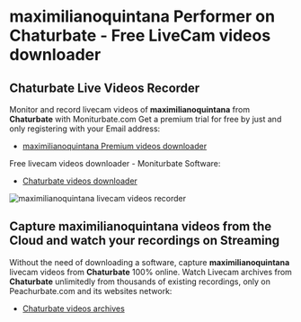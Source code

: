 # maximilianoquintana Performer on Chaturbate - Free LiveCam videos downloader

## Chaturbate Live Videos Recorder

Monitor and record livecam videos of **maximilianoquintana** from **Chaturbate** with Moniturbate.com
Get a premium trial for free by just and only registering with your Email address:
* [maximilianoquintana Premium videos downloader](https://moniturbate.com/request-demo-licence-key.html)

Free livecam videos downloader - Moniturbate Software:
* [Chaturbate videos downloader](https://moniturbate.com/moniturbate-download-software.html)

![maximilianoquintana livecam videos recorder](https://peachurnet.com/templates/moniturbate-software.png)


## Capture maximilianoquintana videos from the Cloud and watch your recordings on Streaming

Without the need of downloading a software, capture **maximilianoquintana** livecam videos from **Chaturbate** 100% online.
Watch Livecam archives from **Chaturbate** unlimitedly from thousands of existing recordings, only on Peachurbate.com and its websites network:
* [Chaturbate videos archives](https://peachurnet.com/)